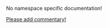 No namespace specific documentation!

[Please add commentary!](https://github.com/arrdem/grimoire/edit/master/_includes/1.5.0/clojure.java.io/index.md)


